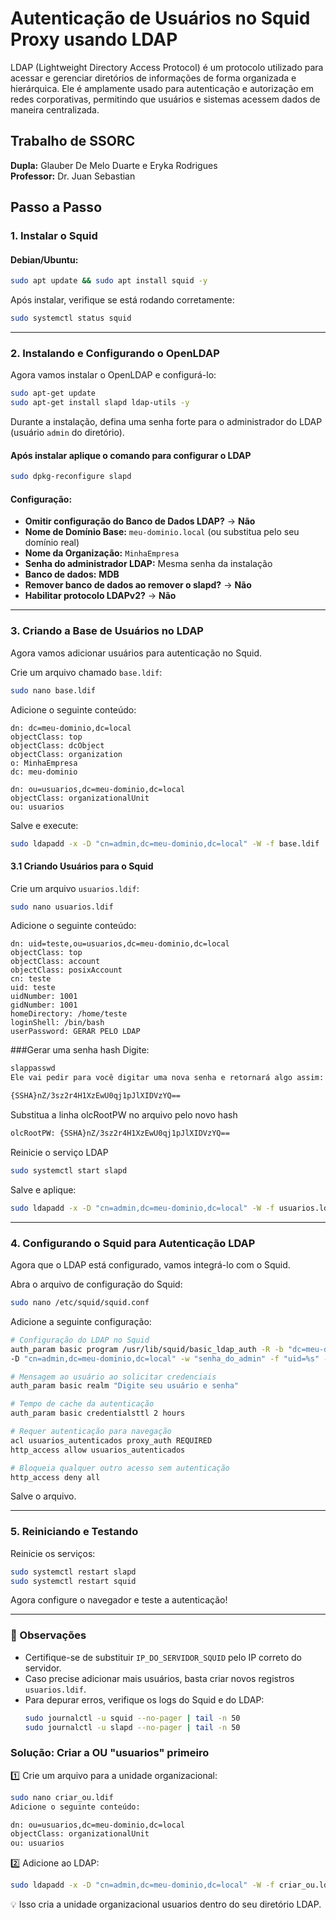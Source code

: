 # Autenticação de Usuários no Squid Proxy usando LDAP
LDAP (Lightweight Directory Access Protocol) é um protocolo utilizado para acessar e gerenciar diretórios de informações de forma organizada e hierárquica. Ele é amplamente usado para autenticação e autorização em redes corporativas, permitindo que usuários e sistemas acessem dados de maneira centralizada.

## Trabalho de SSORC
**Dupla:** Glauber De Melo Duarte e Eryka Rodrigues  
**Professor:** Dr. Juan Sebastian  

## Passo a Passo

### 1. Instalar o Squid
#### Debian/Ubuntu:
```bash
sudo apt update && sudo apt install squid -y
```

Após instalar, verifique se está rodando corretamente:
```bash
sudo systemctl status squid
```

---
### 2. Instalando e Configurando o OpenLDAP
Agora vamos instalar o OpenLDAP e configurá-lo:
```bash
sudo apt-get update
sudo apt-get install slapd ldap-utils -y
```
Durante a instalação, defina uma senha forte para o administrador do LDAP (usuário `admin` do diretório).

#### Após instalar aplique o comando para configurar o LDAP
```bash
sudo dpkg-reconfigure slapd
```
#### Configuração:
- **Omitir configuração do Banco de Dados LDAP?** → **Não**
- **Nome de Domínio Base:** `meu-dominio.local` (ou substitua pelo seu domínio real)
- **Nome da Organização:** `MinhaEmpresa`
- **Senha do administrador LDAP:** Mesma senha da instalação
- **Banco de dados:** **MDB**
- **Remover banco de dados ao remover o slapd?** → **Não**
- **Habilitar protocolo LDAPv2?** → **Não**

---
### 3. Criando a Base de Usuários no LDAP
Agora vamos adicionar usuários para autenticação no Squid.

Crie um arquivo chamado `base.ldif`:
```bash
sudo nano base.ldif
```

Adicione o seguinte conteúdo:
```ldif
dn: dc=meu-dominio,dc=local
objectClass: top
objectClass: dcObject
objectClass: organization
o: MinhaEmpresa
dc: meu-dominio

dn: ou=usuarios,dc=meu-dominio,dc=local
objectClass: organizationalUnit
ou: usuarios
```

Salve e execute:
```bash
sudo ldapadd -x -D "cn=admin,dc=meu-dominio,dc=local" -W -f base.ldif
```

#### 3.1 Criando Usuários para o Squid
Crie um arquivo `usuarios.ldif`:
```bash
sudo nano usuarios.ldif
```

Adicione o seguinte conteúdo:
```ldif
dn: uid=teste,ou=usuarios,dc=meu-dominio,dc=local
objectClass: top
objectClass: account
objectClass: posixAccount
cn: teste
uid: teste
uidNumber: 1001
gidNumber: 1001
homeDirectory: /home/teste
loginShell: /bin/bash
userPassword: GERAR PELO LDAP
```
###Gerar uma  senha hash
Digite:
```bash
slappasswd
Ele vai pedir para você digitar uma nova senha e retornará algo assim:
```
```bash
{SSHA}nZ/3sz2r4H1XzEwU0qj1pJlXIDVzYQ==
```
Substitua a linha olcRootPW no arquivo pelo novo hash
```bash
olcRootPW: {SSHA}nZ/3sz2r4H1XzEwU0qj1pJlXIDVzYQ==
```

Reinicie o serviço LDAP

```bash
sudo systemctl start slapd

````
Salve e aplique:
```bash
sudo ldapadd -x -D "cn=admin,dc=meu-dominio,dc=local" -W -f usuarios.ldif
```

---
### 4. Configurando o Squid para Autenticação LDAP
Agora que o LDAP está configurado, vamos integrá-lo com o Squid.

Abra o arquivo de configuração do Squid:
```bash
sudo nano /etc/squid/squid.conf
```

Adicione a seguinte configuração:
```bash
# Configuração do LDAP no Squid
auth_param basic program /usr/lib/squid/basic_ldap_auth -R -b "dc=meu-dominio,dc=local" \
-D "cn=admin,dc=meu-dominio,dc=local" -w "senha_do_admin" -f "uid=%s" -h IP_DO_SERVIDOR_SQUID

# Mensagem ao usuário ao solicitar credenciais
auth_param basic realm "Digite seu usuário e senha"

# Tempo de cache da autenticação
auth_param basic credentialsttl 2 hours

# Requer autenticação para navegação
acl usuarios_autenticados proxy_auth REQUIRED
http_access allow usuarios_autenticados

# Bloqueia qualquer outro acesso sem autenticação
http_access deny all
```

Salve o arquivo.

---
### 5. Reiniciando e Testando
Reinicie os serviços:
```bash
sudo systemctl restart slapd
sudo systemctl restart squid
```

Agora configure o navegador e teste a autenticação!

---
### 📌 Observações
- Certifique-se de substituir `IP_DO_SERVIDOR_SQUID` pelo IP correto do servidor.
- Caso precise adicionar mais usuários, basta criar novos registros `usuarios.ldif`.
- Para depurar erros, verifique os logs do Squid e do LDAP:
  ```bash
  sudo journalctl -u squid --no-pager | tail -n 50
  sudo journalctl -u slapd --no-pager | tail -n 50
  ```

### Solução: Criar a OU "usuarios" primeiro
1️⃣ Crie um arquivo para a unidade organizacional:

 ```bash
sudo nano criar_ou.ldif
Adicione o seguinte conteúdo:

dn: ou=usuarios,dc=meu-dominio,dc=local
objectClass: organizationalUnit
ou: usuarios
  ```
2️⃣ Adicione ao LDAP:

 ```bash
sudo ldapadd -x -D "cn=admin,dc=meu-dominio,dc=local" -W -f criar_ou.ldif
  ```
💡 Isso cria a unidade organizacional usuarios dentro do seu diretório LDAP.
